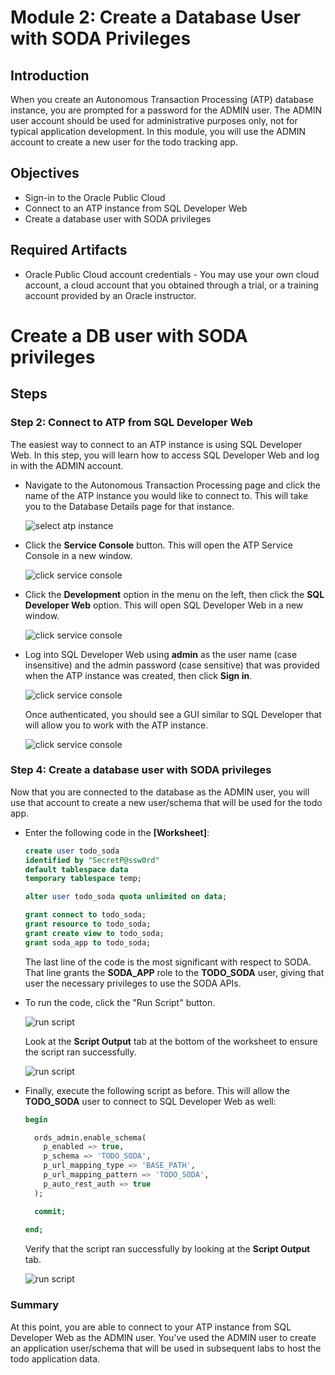 # Module 2: Create a Database User with SODA Privileges

## Introduction

When you create an Autonomous Transaction Processing (ATP) database instance, you are prompted for a password for the ADMIN user. The ADMIN user account should be used for administrative purposes only, not for typical application development. In this module, you will use the ADMIN account to create a new user for the todo tracking app.

## Objectives

- Sign-in to the Oracle Public Cloud
- Connect to an ATP instance from SQL Developer Web
- Create a database user with SODA privileges

## Required Artifacts

- Oracle Public Cloud account credentials - You may use your own cloud account, a cloud account that you obtained through a trial, or a training account provided by an Oracle instructor.

# Create a DB user with SODA privileges

## Steps

### Step 2: Connect to ATP from SQL Developer Web

The easiest way to connect to an ATP instance is using SQL Developer Web. In this step, you will learn how to access SQL Developer Web and log in with the ADMIN account.

- Navigate to the Autonomous Transaction Processing page and click the name of the ATP instance you would like to connect to. This will take you to the Database Details page for that instance.

  ![select atp instance](images/select-atp-instance.png)

- Click the **Service Console** button. This will open the ATP Service Console in a new window.

  ![click service console](images/click-service-console.png)

- Click the **Development** option in the menu on the left, then click the **SQL Developer Web** option. This will open SQL Developer Web in a new window.

  ![click service console](images/click-development-sql-dev-web.png)

- Log into SQL Developer Web using **admin** as the user name (case insensitive) and the admin password (case sensitive) that was provided when the ATP instance was created, then click **Sign in**.

  ![click service console](images/sql-dev-web-auth.png)

  Once authenticated, you should see a GUI similar to SQL Developer that will allow you to work with the ATP instance.

  ![click service console](images/sql-dev-web.png)

### Step 4: Create a database user with SODA privileges

Now that you are connected to the database as the ADMIN user, you will use that account to create a new user/schema that will be used for the todo app. 

- Enter the following code in the **[Worksheet]**:

  ```sql
  create user todo_soda 
  identified by "SecretP@ssw0rd"
  default tablespace data
  temporary tablespace temp;

  alter user todo_soda quota unlimited on data;

  grant connect to todo_soda;
  grant resource to todo_soda;
  grant create view to todo_soda;
  grant soda_app to todo_soda;
  ```

  The last line of the code is the most significant with respect to SODA. That line grants the **SODA_APP** role to the **TODO_SODA** user, giving that user the necessary privileges to use the SODA APIs.

- To run the code, click the "Run Script" button.

  ![run script](images/run-script.png)

  Look at the **Script Output** tab at the bottom of the worksheet to ensure the script ran successfully.

  ![run script](images/script-output.png)

- Finally, execute the following script as before. This will allow the **TODO_SODA** user to connect to SQL Developer Web as well:
  ```sql
  begin

    ords_admin.enable_schema(
      p_enabled => true,
      p_schema => 'TODO_SODA',
      p_url_mapping_type => 'BASE_PATH',
      p_url_mapping_pattern => 'TODO_SODA',
      p_auto_rest_auth => true
    );

    commit;
    
  end;
  ```
  Verify that the script ran successfully by looking at the **Script Output** tab.

  ![run script](images/script-output-2.png)

### Summary

At this point, you are able to connect to your ATP instance from SQL Developer Web as the ADMIN user. You've used the ADMIN user to create an application user/schema that will be used in subsequent labs to host the todo application data.
